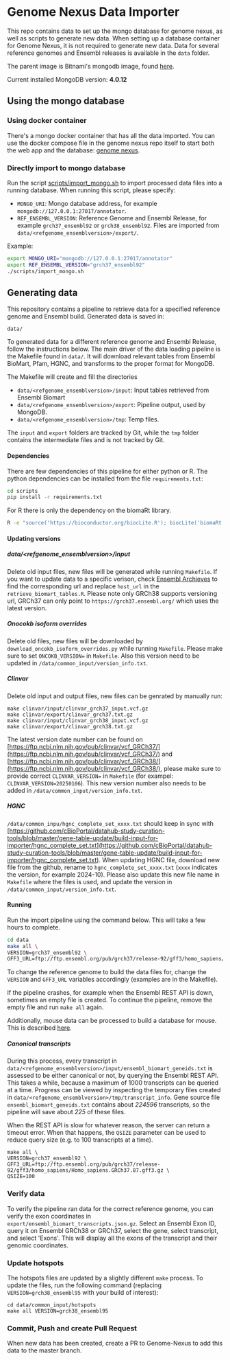 # Genome Nexus Data Importer
This repo contains data to set up the mongo
database for genome nexus, as well as scripts to generate new data. When setting
up a database container for Genome Nexus, it is not required to generate new
data. Data for several reference genomes and Ensembl releases is available in
the `data` folder.

The parent image is Bitnami's mongodb image, found [here](https://hub.docker.com/r/bitnami/mongodb/). 

Current installed MongoDB version: **4.0.12**

## Using the mongo database

### Using docker container
There's a mongo docker container that has all the data imported. You can use
the docker compose file in the genome nexus repo itself to start both the web
app and the database: [genome
nexus](https://github.com/genome-nexus/genome-nexus).

### Directly import to mongo database
Run the script [scripts/import_mongo.sh](scripts/import_mongo.sh) to import processed data files into a running 
database. When running this script, please specify:
- `MONGO_URI`: Mongo database address, for example `mongodb://127.0.0.1:27017/annotator`.
- `REF_ENSEMBL_VERSION`: Reference Genome and Ensembl Release, for example `grch37_ensembl92` or `grch38_ensembl92`. Files are imported from 
`data/<refgenome_ensemblversion>/export/`.

Example:
```bash
export MONGO_URI="mongodb://127.0.0.1:27017/annotator"
export REF_ENSEMBL_VERSION="grch37_ensembl92"
./scripts/import_mongo.sh
```

## Generating data
This repository contains a pipeline to retrieve data for a specified reference genome and Ensembl build. Generated data is saved in:
```
data/
```

To generated data for a different reference genome and Ensembl Release, follow the instructions below.
The main driver of the data loading pipeline is the Makefile found in `data/`. It will download relevant tables from Ensembl BioMart, Pfam, HGNC, and transforms to the proper format for MongoDB.

The Makefile will create and fill the directories
- `data/<refgenome_ensemblversion>/input`: Input tables retrieved from Ensembl Biomart
- `data/<refgenome_ensemblversion>/export`: Pipeline output, used by MongoDB.
- `data/<refgenome_ensemblversion>/tmp`: Temp files.

The `input` and `export` folders are tracked by Git, while the `tmp` folder contains the intermediate files and is not 
tracked by Git.

#### Dependencies
There are few dependencies of this pipeline for either python or R.
The python dependencies can be installed from the file `requirements.txt`:
```bash
cd scripts
pip install -r requirements.txt
```
For R there is only the dependency on the biomaRt library.
```bash
R -e "source('https://bioconductor.org/biocLite.R'); biocLite('biomaRt')"
```

#### Updating versions
##### data/<refgenome_ensemblversion>/input
Delete old input files, new files will be generated while running `Makefile`. 
If you want to update data to a specific verison, check [Ensembl Archieves](https://useast.ensembl.org/info/website/archives/index.html) to find the corresponding url and replace `host_url` in the `retrieve_biomart_tables.R`. Please note only GRCh38 supports versioning url, GRCh37 can only point to `https://grch37.ensembl.org/` which uses the latest version.

##### Onocokb isoform overrides
Delete old files, new files will be downloaded by `download_oncokb_isoform_overrides.py` while running `Makefile`. Please make sure to set `ONCOKB_VERSION=` in `Makefile`. Also this version need to be updated in `/data/common_input/version_info.txt`.

##### Clinvar
Delete old input and output files, new files can be genrated by manually run:
```
make clinvar/input/clinvar_grch37_input.vcf.gz
make clinvar/export/clinvar_grch37.txt.gz
make clinvar/input/clinvar_grch38_input.vcf.gz
make clinvar/export/clinvar_grch38.txt.gz

``` 
The latest version date number can be found on [https://ftp.ncbi.nlm.nih.gov/pub/clinvar/vcf_GRCh37/](https://ftp.ncbi.nlm.nih.gov/pub/clinvar/vcf_GRCh37/) and [https://ftp.ncbi.nlm.nih.gov/pub/clinvar/vcf_GRCh38/](https://ftp.ncbi.nlm.nih.gov/pub/clinvar/vcf_GRCh38/), please make sure to provide correct `CLINVAR_VERSION=` in `Makefile` (for exampel: `CLINVAR_VERSION=20250106`). This new version number also needs to be added in `/data/common_input/version_info.txt`.

##### HGNC
`/data/common_inpu/hgnc_complete_set_xxxx.txt` should keep in sync with [https://github.com/cBioPortal/datahub-study-curation-tools/blob/master/gene-table-update/build-input-for-importer/hgnc_complete_set.txt](https://github.com/cBioPortal/datahub-study-curation-tools/blob/master/gene-table-update/build-input-for-importer/hgnc_complete_set.txt). When updating HGNC file, download new file from the github, rename to `hgnc_complete_set_xxxx.txt` (`xxxx` indicates the version, for example 2024-10). Please also update this new file name in `Makefile` where the files is used, and update the version in `/data/common_input/version_info.txt`.

#### Running
Run the import pipeline using the command below. This will take a few hours to complete.
```bash
cd data
make all \
VERSION=grch37_ensembl92 \
GFF3_URL=ftp://ftp.ensembl.org/pub/grch37/release-92/gff3/homo_sapiens/Homo_sapiens.GRCh37.87.gff3.gz
```

To change the reference genome to build the data files for, change the
`VERSION` and `GFF3_URL` variables accordingly (examples are in the Makefile).

If the pipeline crashes, for example when the Ensembl REST API is down, sometimes an empty file is created. To continue the pipeline, remove the empty file and run `make all` again.

Additionally, mouse data can be processed to build a database for mouse. This is described [here](docs/setup-genome-nexus-mouse.md).

##### Canonical transcripts
During this process, every transcript in `data/<refgenome_ensemblversion>/input/ensembl_biomart_geneids.txt` is assessed to be either canonical or not, by querying the Ensembl REST API. This takes a while, because a maximum of 1000 transcripts can be queried at a time. Progress can be viewed by inspecting the temporary files created in  `data/<refgenome_ensemblversion>/tmp/transcript_info`. Gene source file `ensembl_biomart_geneids.txt` contains about _224596_ transcripts, so the pipeline will save about _225_ of these files.

When the REST API is slow for whatever reason, the server can return a timeout error. When that happens, the `QSIZE` parameter can be used to reduce query size (e.g. to 100 transcripts at a time).
```
make all \
VERSION=grch37_ensembl92 \
GFF3_URL=ftp://ftp.ensembl.org/pub/grch37/release-92/gff3/homo_sapiens/Homo_sapiens.GRCh37.87.gff3.gz \
QSIZE=100
```

### Verify data
To verify the pipeline ran data for the correct reference genome, you can verify the exon coordinates in
`export/ensembl_biomart_transcripts.json.gz`. Select an Ensembl Exon ID, query it on Ensembl GRCh38 or GRCh37, select
the gene, select transcript, and select 'Exons'. This will display all the exons of the transcript and their genomic
coordinates.

### Update hotspots

The hotspots files are updated by a slightly different `make` process. To update the files,
run the following command (replacing `VERSION=grch38_ensembl95` with your build of interest):
```
cd data/common_input/hotspots
make all VERSION=grch38_ensembl95
```

### Commit, Push and create Pull Request
When new data has been created, create a PR to Genome-Nexus to add this data to the master branch.
